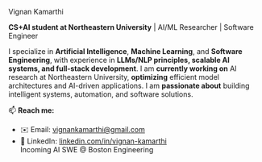 Vignan Kamarthi 

**CS+AI student at Northeastern University** | AI/ML Researcher | Software Engineer  

I specialize in **Artificial Intelligence**, **Machine Learning**, and **Software Engineering**, with experience in **LLMs/NLP principles, scalable AI systems, and full-stack development**. I am **currently working on** AI research at Northeastern University, **optimizing** efficient model architectures and AI-driven applications. I am **passionate about** building intelligent systems, automation, and software solutions.  

📫 **Reach me:**  
- ✉️ Email: [vignankamarthi@gmail.com](mailto:vignankamarthi@gmail.com)  
- 🔗 LinkedIn: [linkedin.com/in/vignan-kamarthi](https://www.linkedin.com/in/vignan-kamarthi/)  
Incoming AI SWE @ Boston Engineering
